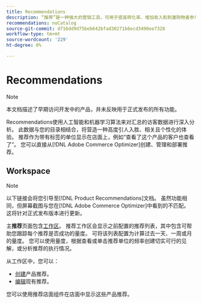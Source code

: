 ```yaml
---
title: Recommendations
description: “推荐”是一种强大的营销工具，可用于提高转化率、增加收入和刺激购物者参与。
recommendations: noCatalog
source-git-commit: d716dd9d75beb642bfad30271b6ecd3490ee7328
workflow-type: tm+mt
source-wordcount: '229'
ht-degree: 0%

---
```


# Recommendations

>[!NOTE]
>
>本文档描述了早期访问开发中的产品，并未反映用于正式发布的所有功能。

Recommendations使用人工智能和机器学习算法来对汇总的访客数据进行深入分析。 此数据与您的目录相结合，将营造一种高度引人入胜、相关且个性化的体验。 推荐作为带有标签的单位显示在店面上，例如“查看了这个产品的客户也查看了”。 您可以直接从[!DNL Adobe Commerce Optimizer]创建、管理和部署推荐。

## Workspace

>[!NOTE]
>
>以下链接会将您引导至[!DNL Product Recommendations]文档。 虽然功能相同，但屏幕截图与您在[!DNL Adobe Commerce Optimizer]中看到的不匹配。 这将针对正式发布版本进行更新。

主&#x200B;**推荐**&#x200B;页面包含[工作区](../../product-recommendations/workspace.md)。 推荐工作区会显示之前配置的推荐列表，其中包含可帮助您跟踪每个推荐是否成功的量度。 可将该列表配置为计算过去一天、一周或月的量度。 您可以使用量度，根据查看或单击推荐单位的频率创建切实可行的见解，或分析推荐的执行情况。

从工作区中，您可以：

- [创建](../../product-recommendations/create.md)产品推荐。
- [编辑](../../product-recommendations/edit.md)现有推荐。

您可以使用推荐店面组件在店面中显示这些产品推荐。
